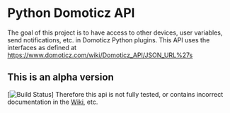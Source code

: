 # Python Domoticz API

The goal of this project is to have access to other devices, user variables, send notifications, etc. in Domoticz Python plugins.
This API uses the interfaces as defined at https://www.domoticz.com/wiki/Domoticz_API/JSON_URL%27s

## This is an alpha version
[![Build Status](https://img.shields.io/badge/Status-Alfa-orange.svg)]
Therefore this api is not fully tested, or contains incorrect documentation in the [Wiki](https://github.com/Xorfor/Domoticz-API/wiki), etc.
